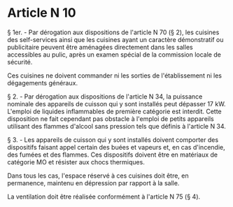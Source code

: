 # Article N 10

§ 1er. - Par dérogation aux dispositions de l'article N 70 (§ 2), les cuisines des self-services ainsi que les cuisines ayant un caractère démonstratif ou publicitaire peuvent être aménagées directement dans les salles accessibles au pulic, après un examen spécial de la commission locale de sécurité.

Ces cuisines ne doivent commander ni les sorties de l'établissement ni les dégagements généraux.

§ 2. - Par dérogation aux dispositions de l'article N 34, la puissance nominale des appareils de cuisson qui y sont installés peut dépasser 17 kW. L'emploi de liquides inflammables de première catégorie est interdit. Cette disposition ne fait cependant pas obstacle à l'emploi de petits appareils utilisant des flammes d'alcool sans pression tels que définis à l'article N 34.

§ 3. - Les appareils de cuisson qui y sont installés doivent comporter des dispositifs faisant appel certain des buées et vapeurs et, en cas d'incendie, des fumées et des flammes. Ces dispositifs doivent être en matériaux de catégorie MO et résister aux chocs thermiques.

Dans tous les cas, l'espace réservé à ces cuisines doit être, en permanence, maintenu en dépression par rapport à la salle.

La ventilation doit être réalisée conformément à l'article N 75 (§ 4).
